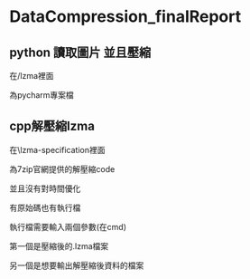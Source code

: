 # DataCompression_finalReport

## python 讀取圖片 並且壓縮
在/lzma裡面

為pycharm專案檔

## cpp解壓縮lzma
在\lzma-specification裡面

為7zip官網提供的解壓縮code

並且沒有對時間優化

有原始碼也有執行檔

執行檔需要輸入兩個參數(在cmd)

第一個是壓縮後的.lzma檔案

另一個是想要輸出解壓縮後資料的檔案
